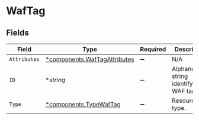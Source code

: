 # WafTag


## Fields

| Field                                                                       | Type                                                                        | Required                                                                    | Description                                                                 | Example                                                                     |
| --------------------------------------------------------------------------- | --------------------------------------------------------------------------- | --------------------------------------------------------------------------- | --------------------------------------------------------------------------- | --------------------------------------------------------------------------- |
| `Attributes`                                                                | [*components.WafTagAttributes](../../models/components/waftagattributes.md) | :heavy_minus_sign:                                                          | N/A                                                                         |                                                                             |
| `ID`                                                                        | **string*                                                                   | :heavy_minus_sign:                                                          | Alphanumeric string identifying a WAF tag.                                  | t4Gg2uUGZzb2W9Euo4mo0R                                                      |
| `Type`                                                                      | [*components.TypeWafTag](../../models/components/typewaftag.md)             | :heavy_minus_sign:                                                          | Resource type.                                                              |                                                                             |